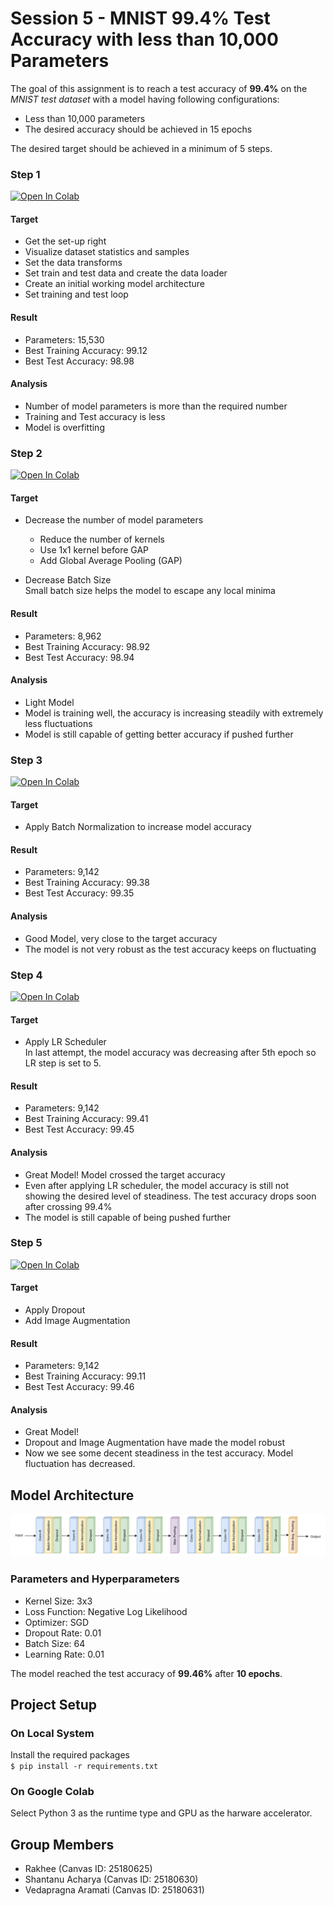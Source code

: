 # Session 5 - MNIST 99.4% Test Accuracy with less than 10,000 Parameters

The goal of this assignment is to reach a test accuracy of **99.4%** on the _MNIST test dataset_ with a model having following configurations:

- Less than 10,000 parameters
- The desired accuracy should be achieved in 15 epochs

The desired target should be achieved in a minimum of 5 steps.

### Step 1

[![Open In Colab](https://colab.research.google.com/assets/colab-badge.svg)](https://colab.research.google.com/drive/1rTfWwjqtLtkbsNsId-3apIOjckO1L7WF)

#### Target

- Get the set-up right
- Visualize dataset statistics and samples
- Set the data transforms
- Set train and test data and create the data loader
- Create an initial working model architecture
- Set training and test loop

#### Result

- Parameters: 15,530
- Best Training Accuracy: 99.12
- Best Test Accuracy: 98.98

#### Analysis

- Number of model parameters is more than the required number
- Training and Test accuracy is less
- Model is overfitting

### Step 2

[![Open In Colab](https://colab.research.google.com/assets/colab-badge.svg)](https://colab.research.google.com/drive/1RzW8qdmiLuivTSKKgBopSlrKVszxxmtZ)

#### Target

- Decrease the number of model parameters

  - Reduce the number of kernels
  - Use 1x1 kernel before GAP
  - Add Global Average Pooling (GAP)

- Decrease Batch Size  
  Small batch size helps the model to escape any local minima

#### Result

- Parameters: 8,962
- Best Training Accuracy: 98.92
- Best Test Accuracy: 98.94

#### Analysis

- Light Model
- Model is training well, the accuracy is increasing steadily with extremely less fluctuations
- Model is still capable of getting better accuracy if pushed further

### Step 3

[![Open In Colab](https://colab.research.google.com/assets/colab-badge.svg)](https://colab.research.google.com/drive/1YCAU3g-jLXVt0oYObIWUPP-nS0oDnpjt)

#### Target

- Apply Batch Normalization to increase model accuracy

#### Result

- Parameters: 9,142
- Best Training Accuracy: 99.38
- Best Test Accuracy: 99.35

#### Analysis

- Good Model, very close to the target accuracy
- The model is not very robust as the test accuracy keeps on fluctuating

### Step 4

[![Open In Colab](https://colab.research.google.com/assets/colab-badge.svg)](https://colab.research.google.com/drive/1okKRauag5GrCPoj6y9DD03bTpk4RPcxZ)

#### Target

- Apply LR Scheduler  
  In last attempt, the model accuracy was decreasing after 5th epoch so LR step is set to 5.

#### Result

- Parameters: 9,142
- Best Training Accuracy: 99.41
- Best Test Accuracy: 99.45

#### Analysis

- Great Model! Model crossed the target accuracy
- Even after applying LR scheduler, the model accuracy is still not showing the desired level of steadiness. The test accuracy drops soon after crossing 99.4%
- The model is still capable of being pushed further

### Step 5

[![Open In Colab](https://colab.research.google.com/assets/colab-badge.svg)](https://colab.research.google.com/drive/1NodSizFoqtikHbCO9jEmknXCzXTTM7WV)

#### Target

- Apply Dropout
- Add Image Augmentation

#### Result

- Parameters: 9,142
- Best Training Accuracy: 99.11
- Best Test Accuracy: 99.46

#### Analysis

- Great Model!
- Dropout and Image Augmentation have made the model robust
- Now we see some decent steadiness in the test accuracy. Model fluctuation has decreased.

## Model Architecture

![architecture](architecture.png)

### Parameters and Hyperparameters

- Kernel Size: 3x3
- Loss Function: Negative Log Likelihood
- Optimizer: SGD
- Dropout Rate: 0.01
- Batch Size: 64
- Learning Rate: 0.01

The model reached the test accuracy of **99.46%** after **10 epochs**.

## Project Setup

### On Local System

Install the required packages  
 `$ pip install -r requirements.txt`

### On Google Colab

Select Python 3 as the runtime type and GPU as the harware accelerator.

## Group Members

- Rakhee (Canvas ID: 25180625)
- Shantanu Acharya (Canvas ID: 25180630)
- Vedapragna Aramati (Canvas ID: 25180631)

